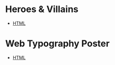 # Heroes & Villains

- [HTML](https://rgrantwylie.github.io/heroes_and_villains/heroes_and_villains.html)

# Web Typography Poster

- [HTML](https://rgrantwylie.github.io/heroes_and_villains/web_type_poster/index.html)
